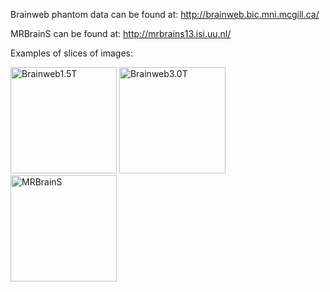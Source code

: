 Brainweb phantom data can be found at: http://brainweb.bic.mni.mcgill.ca/

MRBrainS can be found at: http://mrbrains13.isi.uu.nl/

Examples of slices of images:

<img src="https://github.com/wmkouw/mrai-net/blob/master/data/examples/brainweb1.5T.png" alt="Brainweb1.5T" height=170 width=170> <img src="https://github.com/wmkouw/mrai-net/blob/master/data/examples/brainweb3.0T.png" alt="Brainweb3.0T" height=170 width=170> <img src="https://github.com/wmkouw/mrai-net/blob/master/data/examples/MRBrainS.png" alt="MRBrainS" height=170 width=170>